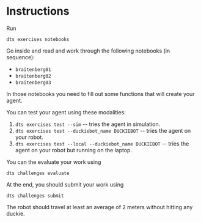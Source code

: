 

# Instructions

Run 

    dts exercises notebooks

Go inside and read and work through the following notebooks (in sequence):

- `braitenberg01`
- `braitenberg02`
- `braitenberg03`

In those notebooks you need to fill out some functions that will create your agent. 

You can test your agent using these modalities:

1. `dts exercises test --sim` -- tries the agent in simulation.
2. `dts exercises test --duckiebot_name DUCKIEBOT` -- tries the agent on your robot.
3. `dts exercises test --local --duckiebot_name DUCKIEBOT` -- tries the agent on your robot but running on the laptop.


You can the evaluate your work using

    dts challenges evaluate

At the end, you should submit your work using

    dts challenges submit 

The robot should travel at least an average of 2 meters without hitting any duckie.






